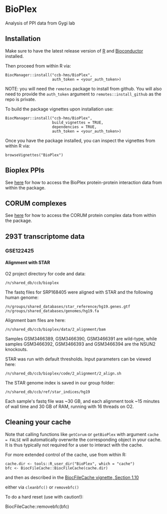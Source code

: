 # BioPlex
Analysis of PPI data from Gygi lab

## Installation

Make sure to have the latest release version of 
[R](https://cran.r-project.org/) and 
[Bioconductor](https://bioconductor.org/install/) installed.

Then proceed from within R via:

```
BiocManager::install("ccb-hms/BioPlex", 
                     auth_token = <your_auth_token>)
```

NOTE: you will need the `remotes` package to install from github. 
You will also need to provide the `auth_token` argument to 
`remotes::install_github` as the repo is private.        

To build the package vignettes upon installation use:

```
BiocManager::install("ccb-hms/BioPlex",
                     build_vignettes = TRUE,
                     dependencies = TRUE,
                     auth_token = <your_auth_token>)
```

Once you have the package installed, you can inspect the vignettes from within
R via:

```
browseVignettes("BioPlex")
```


## Bioplex PPIs

See [here](https://github.com/ccb-hms/BioPlex/blob/1eb7c039045a6d710bde7c8017cccedb98d5e9b5/vignettes/BioPlex.Rmd#L29) for how to access the BioPlex protein-protein interaction data from within the package.

## CORUM complexes

See [here](https://github.com/ccb-hms/BioPlex/blob/0ca36e34957a4e7b0d34ee66915e5f4e5989cee4/vignettes/BioPlex.Rmd#L16) for how to access the CORUM protein complex data from within the package.

## 293T transcriptome data

### GSE122425 

#### Alignment with STAR

O2 project directory for code and data:

`/n/shared_db/ccb/bioplex`

The fastq files for SRP168405 were aligned with STAR and the following human genome:

`/n/groups/shared_databases/star_reference/hg19.genes.gtf
/n/groups/shared_databases/genomes/hg19.fa`

Alignment bam files are here: 

`/n/shared_db/ccb/bioplex/data/2_alignment/bam`

Samples GSM3466389, GSM3466390, GSM3466391 are wild-type, while samples GSM3466392, GSM3466393 and GSM3466394 are the NSUN2 knockouts.

STAR was run with default thresholds. Input parameters can be viewed here: 

`/n/shared_db/ccb/bioplex/code/2_alignment/2_align.sh`

The STAR genome index is saved in our group folder: 

`/n/shared_db/ccb/ref/star_indices/hg19`

Each sample's fastq file was ~30 GB, and each alignment took ~15 minutes of wall time and 30 GB of RAM, running with 16 threads on O2.

## Cleaning your cache 

Note that calling functions like `getCorum` or `getBioPlex` with argument
`cache = FALSE` will automatically overwrite the corresponding object in your 
cache. It is thus typically not required for a user to interact with the cache.

For more extended control of the cache, use from within R:

```
cache.dir <- tools::R_user_dir("BioPlex", which = "cache") 
bfc <- BiocFileCache::BiocFileCache(cache.dir)
```

and then as described in the
[BiocFileCache vignette, Section 1.10](https://www.bioconductor.org/packages/release/bioc/vignettes/BiocFileCache/inst/doc/BiocFileCache.html#cleaning-or-removing-cache)

either via `cleanbfc()` or `removebfc()`

To do a hard reset (use with caution!):

BiocFileCache::removebfc(bfc)
